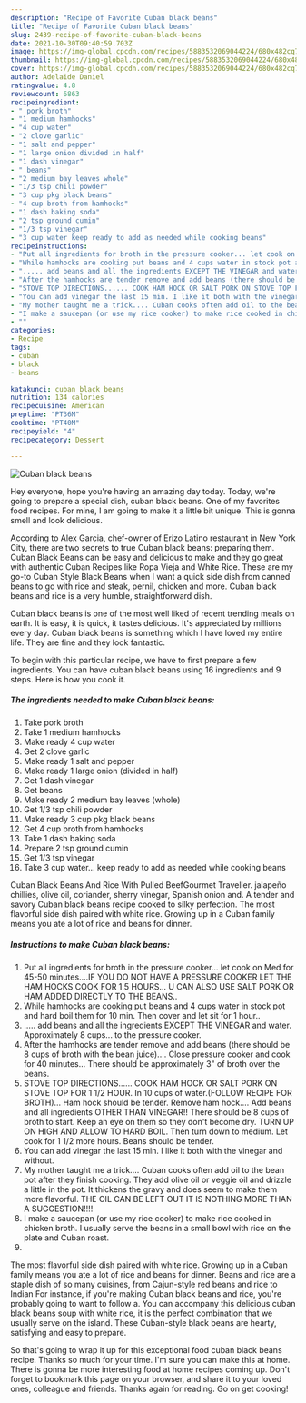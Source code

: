 ```yaml
---
description: "Recipe of Favorite Cuban black beans"
title: "Recipe of Favorite Cuban black beans"
slug: 2439-recipe-of-favorite-cuban-black-beans
date: 2021-10-30T09:40:59.703Z
image: https://img-global.cpcdn.com/recipes/5883532069044224/680x482cq70/cuban-black-beans-recipe-main-photo.jpg
thumbnail: https://img-global.cpcdn.com/recipes/5883532069044224/680x482cq70/cuban-black-beans-recipe-main-photo.jpg
cover: https://img-global.cpcdn.com/recipes/5883532069044224/680x482cq70/cuban-black-beans-recipe-main-photo.jpg
author: Adelaide Daniel
ratingvalue: 4.8
reviewcount: 6863
recipeingredient:
- " pork broth"
- "1 medium hamhocks"
- "4 cup water"
- "2 clove garlic"
- "1 salt and pepper"
- "1 large onion divided in half"
- "1 dash vinegar"
- " beans"
- "2 medium bay leaves whole"
- "1/3 tsp chili powder"
- "3 cup pkg black beans"
- "4 cup broth from hamhocks"
- "1 dash baking soda"
- "2 tsp ground cumin"
- "1/3 tsp vinegar"
- "3 cup water keep ready to add as needed while cooking beans"
recipeinstructions:
- "Put all ingredients for broth in the pressure cooker... let cook on Med for 45-50 minutes....IF YOU DO NOT HAVE A PRESSURE COOKER LET THE HAM HOCKS COOK FOR 1.5 HOURS... U CAN ALSO USE SALT PORK OR HAM ADDED DIRECTLY TO THE BEANS.."
- "While hamhocks are cooking put beans and 4 cups water in stock pot and hard boil them for 10 min. Then cover and let sit for 1 hour.."
- "..... add beans and all the ingredients EXCEPT THE VINEGAR and water. Approximately 8 cups... to the pressure cooker."
- "After the hamhocks are tender remove and add beans (there should be 8 cups of broth with the bean juice).... Close pressure cooker and cook for 40 minutes... There should be approximately 3&#34; of broth over the beans."
- "STOVE TOP DIRECTIONS...... COOK HAM HOCK OR SALT PORK ON STOVE TOP FOR 1 1/2 HOUR. In 10 cups of water.(FOLLOW RECIPE FOR BROTH)... Ham hock should be tender. Remove ham hock.... Add beans and all ingredients OTHER THAN VINEGAR!! There should be 8 cups of broth to start. Keep an eye on them so they don&#39;t become dry. TURN UP ON HIGH AND ALLOW TO HARD BOIL. Then turn down to medium. Let cook for 1 1/2 more hours. Beans should be tender."
- "You can add vinegar the last 15 min. I like it both with the vinegar and without."
- "My mother taught me a trick.... Cuban cooks often add oil to the bean pot after they finish cooking. They add olive oil or veggie oil and drizzle a little in the pot. It thickens the gravy and does seem to make them more flavorful. THE OIL CAN BE LEFT OUT IT IS NOTHING MORE THAN A SUGGESTION!!!!"
- "I make a saucepan (or use my rice cooker) to make rice cooked in chicken broth. I usually serve the beans in a small bowl with rice on the plate and Cuban roast."
- ""
categories:
- Recipe
tags:
- cuban
- black
- beans

katakunci: cuban black beans 
nutrition: 134 calories
recipecuisine: American
preptime: "PT36M"
cooktime: "PT40M"
recipeyield: "4"
recipecategory: Dessert

---
```



![Cuban black beans](https://img-global.cpcdn.com/recipes/5883532069044224/680x482cq70/cuban-black-beans-recipe-main-photo.jpg)

Hey everyone, hope you're having an amazing day today. Today, we're going to prepare a special dish, cuban black beans. One of my favorites food recipes. For mine, I am going to make it a little bit unique. This is gonna smell and look delicious.

According to Alex Garcia, chef-owner of Erizo Latino restaurant in New York City, there are two secrets to true Cuban black beans: preparing them. Cuban Black Beans can be easy and delicious to make and they go great with authentic Cuban Recipes like Ropa Vieja and White Rice. These are my go-to Cuban Style Black Beans when I want a quick side dish from canned beans to go with rice and steak, pernil, chicken and more. Cuban black beans and rice is a very humble, straightforward dish.

Cuban black beans is one of the most well liked of recent trending meals on earth. It is easy, it is quick, it tastes delicious. It's appreciated by millions every day. Cuban black beans is something which I have loved my entire life. They are fine and they look fantastic.


To begin with this particular recipe, we have to first prepare a few ingredients. You can have cuban black beans using 16 ingredients and 9 steps. Here is how you cook it.

<!--inarticleads1-->

##### The ingredients needed to make Cuban black beans:

1. Take  pork broth
1. Take 1 medium hamhocks
1. Make ready 4 cup water
1. Get 2 clove garlic
1. Make ready 1 salt and pepper
1. Make ready 1 large onion (divided in half)
1. Get 1 dash vinegar
1. Get  beans
1. Make ready 2 medium bay leaves (whole)
1. Get 1/3 tsp chili powder
1. Make ready 3 cup pkg black beans
1. Get 4 cup broth from hamhocks
1. Take 1 dash baking soda
1. Prepare 2 tsp ground cumin
1. Get 1/3 tsp vinegar
1. Take 3 cup water... keep ready to add as needed while cooking beans


Cuban Black Beans And Rice With Pulled BeefGourmet Traveller. jalapeño chillies, olive oil, coriander, sherry vinegar, Spanish onion and. A tender and savory Cuban black beans recipe cooked to silky perfection. The most flavorful side dish paired with white rice. Growing up in a Cuban family means you ate a lot of rice and beans for dinner. 

<!--inarticleads2-->

##### Instructions to make Cuban black beans:

1. Put all ingredients for broth in the pressure cooker... let cook on Med for 45-50 minutes....IF YOU DO NOT HAVE A PRESSURE COOKER LET THE HAM HOCKS COOK FOR 1.5 HOURS... U CAN ALSO USE SALT PORK OR HAM ADDED DIRECTLY TO THE BEANS..
1. While hamhocks are cooking put beans and 4 cups water in stock pot and hard boil them for 10 min. Then cover and let sit for 1 hour..
1. ..... add beans and all the ingredients EXCEPT THE VINEGAR and water. Approximately 8 cups... to the pressure cooker.
1. After the hamhocks are tender remove and add beans (there should be 8 cups of broth with the bean juice).... Close pressure cooker and cook for 40 minutes... There should be approximately 3&#34; of broth over the beans.
1. STOVE TOP DIRECTIONS...... COOK HAM HOCK OR SALT PORK ON STOVE TOP FOR 1 1/2 HOUR. In 10 cups of water.(FOLLOW RECIPE FOR BROTH)... Ham hock should be tender. Remove ham hock.... Add beans and all ingredients OTHER THAN VINEGAR!! There should be 8 cups of broth to start. Keep an eye on them so they don&#39;t become dry. TURN UP ON HIGH AND ALLOW TO HARD BOIL. Then turn down to medium. Let cook for 1 1/2 more hours. Beans should be tender.
1. You can add vinegar the last 15 min. I like it both with the vinegar and without.
1. My mother taught me a trick.... Cuban cooks often add oil to the bean pot after they finish cooking. They add olive oil or veggie oil and drizzle a little in the pot. It thickens the gravy and does seem to make them more flavorful. THE OIL CAN BE LEFT OUT IT IS NOTHING MORE THAN A SUGGESTION!!!!
1. I make a saucepan (or use my rice cooker) to make rice cooked in chicken broth. I usually serve the beans in a small bowl with rice on the plate and Cuban roast.
1. 


The most flavorful side dish paired with white rice. Growing up in a Cuban family means you ate a lot of rice and beans for dinner. Beans and rice are a staple dish of so many cuisines, from Cajun-style red beans and rice to Indian For instance, if you&#39;re making Cuban black beans and rice, you&#39;re probably going to want to follow a. You can accompany this delicious cuban black beans soup with white rice, it is the perfect combination that we usually serve on the island. These Cuban-style black beans are hearty, satisfying and easy to prepare. 

So that's going to wrap it up for this exceptional food cuban black beans recipe. Thanks so much for your time. I'm sure you can make this at home. There is gonna be more interesting food at home recipes coming up. Don't forget to bookmark this page on your browser, and share it to your loved ones, colleague and friends. Thanks again for reading. Go on get cooking!
